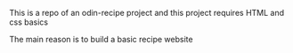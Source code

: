 
This is a repo of an odin-recipe project and this project requires HTML and css basics

The main reason is to build a basic recipe website 
